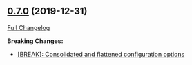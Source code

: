 ## [0.7.0](https://ugate.github.io/sqler/tree/v0.7.0) (2019-12-31)
[Full Changelog](https://ugate.github.io/sqler/compare/v0.6.0...v0.7.0)


__Breaking Changes:__
* [[BREAK]: Consolidated and flattened configuration options](https://ugate.github.io/sqler/commit/848d855ec3a7a32f08749917e31dde67b4df19d1)